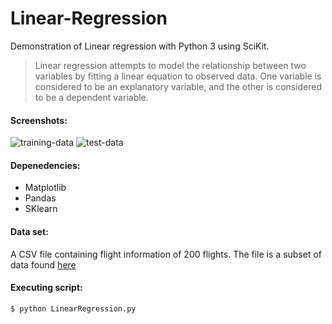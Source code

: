 # Linear-Regression
Demonstration of Linear regression with Python 3 using SciKit.


>Linear regression attempts to model the relationship between two variables by fitting a linear equation to observed data. One variable is considered to be an explanatory variable, and the other is considered to be a dependent variable. 

#### Screenshots:
![training-data](https://i.ibb.co/vqz8gVM/train.png)
![test-data](https://i.ibb.co/dLwvpVX/test.png)

#### Depenedencies:
- Matplotlib
- Pandas
- SKlearn

#### Data set:
A CSV file containing flight information of 200 flights. The file is a subset of data found [here](https://data.world/data-society/airlines-delay)

#### Executing script:

```
$ python LinearRegression.py 
```



